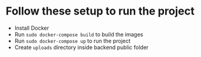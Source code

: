 # Follow these setup to run the project

- Install Docker
- Run `sudo docker-compose build` to build the images
- Run `sudo docker-compose up` to run the project
- Create `uploads` directory inside backend public folder
